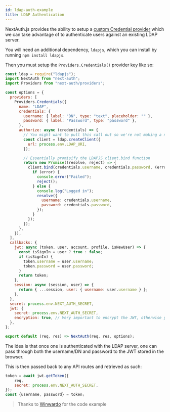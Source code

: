 ```yaml
---
id: ldap-auth-example
title: LDAP Authentication
---
```


NextAuth.js provides the ability to setup a [custom Credential provider](/configuration/providers#sign-in-with-credentials) which we can take advantage of to authenticate users against an existing LDAP server. 

You will need an additional dependency, `ldapjs`, which you can install by running `npm install ldapjs`.

Then you must setup the `Providers.Credentials()` provider key like so:

```js title="[...nextauth].js"
const ldap = require("ldapjs");
import NextAuth from "next-auth";
import Providers from "next-auth/providers";

const options = {
  providers: [
    Providers.Credentials({
      name: "LDAP",
      credentials: {
        username: { label: "DN", type: "text", placeholder: "" },
        password: { label: "Password", type: "password" },
      },
      authorize: async (credentials) => {
        // You might want to pull this call out so we're not making a new LDAP client on every login attemp
        const client = ldap.createClient({
          url: process.env.LDAP_URI,
        });

        // Essentially promisify the LDAPJS client.bind function
        return new Promise((resolve, reject) => {
          client.bind(credentials.username, credentials.password, (error) => {
            if (error) {
              console.error("Failed");
              reject();
            } else {
              console.log("Logged in");
              resolve({
                username: credentials.username,
                password: credentials.password,
              });
            }
          });
        });
      },
    }),
  ],
  callbacks: {
    jwt: async (token, user, account, profile, isNewUser) => {
      const isSignIn = user ? true : false;
      if (isSignIn) {
        token.username = user.username;
        token.password = user.password;
      }
      return token;
    },
    session: async (session, user) => {
      return { ...session, user: { username: user.username } };
    },
  },
  secret: process.env.NEXT_AUTH_SECRET,
  jwt: {
    secret: process.env.NEXT_AUTH_SECRET,
    encryption: true, // Very important to encrypt the JWT, otherwise you're leaking username+password into the browser
  },
};

export default (req, res) => NextAuth(req, res, options);
```

The idea is that once one is authenticated with the LDAP server, one can pass through both the username/DN and password to the JWT stored in the browser. 

This is then passed back to any API routes and retrieved as such:

```js title="/pages/api/doLDAPWork.js"
token = await jwt.getToken({
	req,
	secret: process.env.NEXT_AUTH_SECRET,
});
const {username, password} = token;
```

> Thanks to [Winwardo](https://github.com/Winwardo) for the code example
